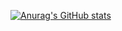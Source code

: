 [![Anurag's GitHub stats](https://github-readme-stats.vercel.app/api?username=robertogoz&show_icons=true&theme=tokyonight)](https://github.com/anuraghazra/github-readme-stats)
